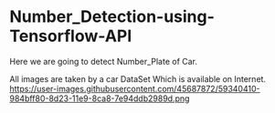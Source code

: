 # Number_Detection-using-Tensorflow-API
Here we are going to detect Number_Plate of Car.

All images are taken by a car DataSet Which is available on Internet.
https://user-images.githubusercontent.com/45687872/59340410-984bff80-8d23-11e9-8ca8-7e94ddb2989d.png
